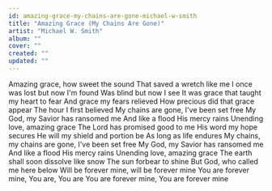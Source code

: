 ```yaml
---
id: amazing-grace-my-chains-are-gone-michael-w-smith
title: "Amazing Grace (My Chains Are Gone)"
artist: "Michael W. Smith"
album: ""
cover: ""
created: ""
updated: ""
---
```


Amazing grace, how sweet the sound
That saved a wretch like me
I once was lost but now I'm found
Was blind but now I see
It was grace that taught my heart to fear
And grace my fears relieved
How precious did that grace appear
The hour I first believed
My chains are gone, I've been set free
My God, my Savior has ransomed me
And like a flood His mercy rains
Unending love, amazing grace
The Lord has promised good to me
His word my hope secures
He will my shield and portion be
As long as life endures
My chains, my chains are gone, I've been set free
My God, my Savior has ransomed me
And like a flood His mercy rains
Unending love, amazing grace
The earth shall soon dissolve like snow
The sun forbear to shine
But God, who called me here below
Will be forever mine, will be forever mine
You are forever mine, You are, You are
You are forever mine, You are forever mine